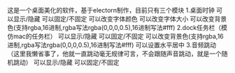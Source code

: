 这是一个桌面美化的软件，基于electorn制作，目前只有三个模块
1.桌面时钟 
  可以显示/隐藏
  可以固定/不固定
  可以改变字体颜色
  可以改变字体大小
  可以改变背景色(支持rgba,16进制,rgba写法rgba(0,0,0,0.5),16进制写法#fff)
2.dock任务栏（模仿mac的任务栏）
  可以显示/隐藏
  可以固定/不固定
  可以改变背景色(支持rgba,16进制,rgba写法rgba(0,0,0,0.5),16进制写法#fff)
  可以设置水平居中
3.音频跳动（这里我懒省事了，他就一直跳动毫无规律可言，不会跟随声音跳动，就是一个随机跳动）
  可以显示/隐藏
  可以固定/不固定
